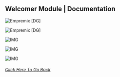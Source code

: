 ## Welcomer Module | Documentation

![Empremix [DG]](https://cdn.discordapp.com/attachments/716657082157236254/716665228305236028/exwelcomer_enable.png)

![Empremix [DG]](https://cdn.discordapp.com/attachments/716657082157236254/716665226518331483/exwelcomer_disable.png)

![IMG](https://media.discordapp.net/attachments/716657082157236254/716664575709413486/exwelcomer_text_info.png)

![IMG](https://cdn.discordapp.com/attachments/716657082157236254/716664585389604989/exwelcomer_text_change.png)

![IMG](https://cdn.discordapp.com/attachments/716657082157236254/716664614078906368/exwelcomer_text_disable.png)

###### [Click Here To Go Back](https://github.com/TheHQE/Empremix/Documentation/Free/)


